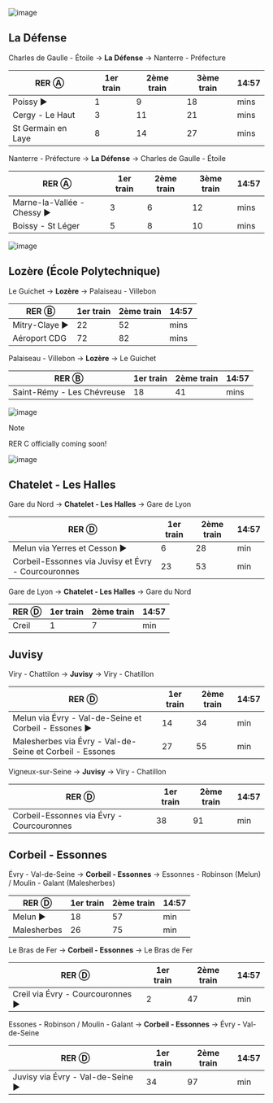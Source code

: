 ![image](https://github.com/user-attachments/assets/3db72f8b-8688-4720-92ea-57a6c69f5769)

## La Défense

Charles de Gaulle - Étoile → **La Défense** → Nanterre - Préfecture

| RER Ⓐ              | 1er train | 2ème train | 3ème train | 14:57 |
|--------------------|-----------|------------|------------|-------|
| Poissy             ►| 1         | 9          | 18         | mins  |
| Cergy - Le Haut    | 3         | 11         | 21         | mins  |
| St Germain en Laye | 8         | 14         | 27         | mins  |

Nanterre - Préfecture → **La Défense** → Charles de Gaulle - Étoile

| RER Ⓐ                    | 1er train | 2ème train | 3ème train | 14:57 |
|--------------------------|-----------|------------|------------|-------|
| Marne-la-Vallée - Chessy ►| 3         | 6          | 12         | mins  |
| Boissy - St Léger         | 5         | 8          | 10         | mins  |

![image](https://github.com/user-attachments/assets/926dcf15-e6ea-4efa-a858-159f8abf0007)

## Lozère (École Polytechnique)

Le Guichet → **Lozère** → Palaiseau - Villebon

| RER Ⓑ        | 1er train | 2ème train | 14:57 |
|--------------|-----------|------------|-------|
| Mitry-Claye  ►| 22        | 52         | mins  |
| Aéroport CDG | 72        | 82         | mins  |

Palaiseau - Villebon → **Lozère** → Le Guichet

| RER Ⓑ                      | 1er train | 2ème train | 14:57 |
|----------------------------|-----------|------------|-------|
| Saint-Rémy - Les Chévreuse | 18        | 41         | mins  |

![image](https://github.com/user-attachments/assets/14b395f7-f607-497f-a90f-568e33bc9e11)

> [!NOTE]
> RER C officially coming soon!

![image](https://github.com/user-attachments/assets/2001103b-b432-409d-85d5-07b6d2b38612)

## Chatelet - Les Halles

Gare du Nord → **Chatelet - Les Halles** → Gare de Lyon

| RER Ⓓ                                    | 1er train | 2ème train | 14:57 |
|--------------------------------------|-----------|------------|-------|
| Melun via Yerres et Cesson           ►| 6         | 28         | min   |
| Corbeil-Essonnes via Juvisy et Évry - Courcouronnes                    | 23        | 53         | min   |

Gare de Lyon → **Chatelet - Les Halles** → Gare du Nord

| RER Ⓓ                                    | 1er train | 2ème train | 14:57 |
|--------------------------------------|-----------|------------|-------|
| Creil           | 1         | 7         | min   |

## Juvisy

Viry - Chattilon → **Juvisy** → Viry - Chatillon

| RER Ⓓ                                    | 1er train | 2ème train | 14:57 |
|--------------------------------------|-----------|------------|-------|
| Melun via Évry - Val-de-Seine et Corbeil - Essones ►| 14        | 34         | min   |
| Malesherbes via Évry - Val-de-Seine et Corbeil - Essones                       | 27        | 55         | min   |

Vigneux-sur-Seine → **Juvisy** → Viry - Chatillon

| RER Ⓓ                                    | 1er train | 2ème train | 14:57 |
|--------------------------------------|-----------|------------|-------|
| Corbeil-Essonnes via Évry - Courcouronnes                   | 38        | 91         | min   |

## Corbeil - Essonnes

Évry - Val-de-Seine → **Corbeil - Essonnes** → Essonnes - Robinson (Melun) / Moulin - Galant (Malesherbes)

| RER Ⓓ                                    | 1er train | 2ème train | 14:57 |
|--------------------------------------|-----------|------------|-------|
| Melun  ►| 18      | 57         | min   |
| Malesherbes                      | 26        | 75         | min   |

Le Bras de Fer → **Corbeil - Essonnes** → Le Bras de Fer

| RER Ⓓ                                    | 1er train | 2ème train | 14:57 |
|--------------------------------------|-----------|------------|-------|
| Creil via Évry - Courcouronnes                      ►| 2        | 47         | min   |


Essones - Robinson / Moulin - Galant → **Corbeil - Essonnes** → Évry - Val-de-Seine

| RER Ⓓ                                    | 1er train | 2ème train | 14:57 |
|--------------------------------------|-----------|------------|-------|
| Juvisy via Évry - Val-de-Seine                      ►| 34        | 97         | min   |
